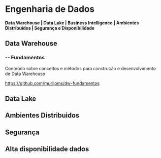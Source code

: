 # Engenharia de Dados
**Data Warehouse | Data Lake | Business Intelligence | Ambientes Distribuídos | Segurança e Disponibilidade**

## Data Warehouse
### --  Fundamentos
Conteúdo sobre conceitos e métodos para construção e desenvolvimento de Data Warehouse

https://github.com/muriloms/dw-fundamentos


## Data Lake


## Ambientes Distribuidos


## Segurança


## Alta disponibilidade dados
